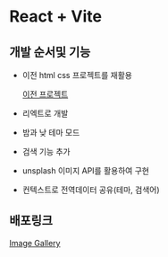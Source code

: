 # React + Vite

## 개발 순서및 기능

- 이전 html css 프로젝트를 재활용

  <a href="https://github.com/KaengEE/imageGallery">이전 프로젝트</a>

- 리엑트로 개발

- 밤과 낮 테마 모드

- 검색 기능 추가

- unsplash 이미지 API를 활용하여 구현

- 컨텍스트로 전역데이터 공유(테마, 검색어)

## 배포링크

<a href="https://react-image-gallery-kaengee.netlify.app/">Image Gallery</a>

